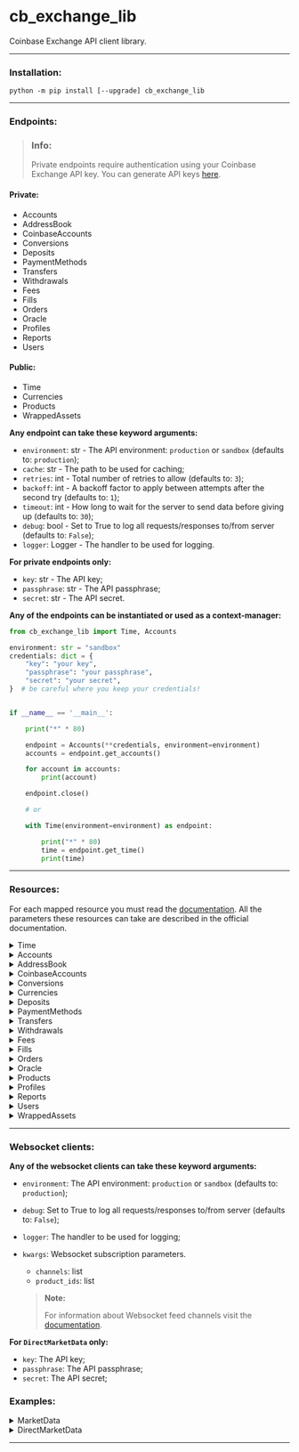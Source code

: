 # cb_exchange_lib

Coinbase Exchange API client library.

---

### Installation:

```commandline
python -m pip install [--upgrade] cb_exchange_lib
```

---

### Endpoints:

> ### Info:
> Private endpoints require authentication using your Coinbase Exchange API key.
> You can generate API keys [here](https://exchange.coinbase.com/profile/api).

#### Private:
* Accounts
* AddressBook
* CoinbaseAccounts
* Conversions
* Deposits
* PaymentMethods
* Transfers
* Withdrawals
* Fees
* Fills
* Orders
* Oracle
* Profiles
* Reports
* Users

#### Public:
* Time
* Currencies
* Products
* WrappedAssets

**Any endpoint can take these keyword arguments:**
* `environment`: str - The API environment: `production` or `sandbox` (defaults to: `production`);
* `cache`: str - The path to be used for caching;
* `retries`: int - Total number of retries to allow (defaults to: `3`);
* `backoff`: int - A backoff factor to apply between attempts after the second try (defaults to: `1`);
* `timeout`: int - How long to wait for the server to send data before giving up (defaults to: `30`);
* `debug`: bool - Set to True to log all requests/responses to/from server (defaults to: `False`);
* `logger`: Logger - The handler to be used for logging.

**For private endpoints only:**
* `key`: str - The API key;
* `passphrase`: str - The API passphrase;
* `secret`: str - The API secret.

**Any of the endpoints can be instantiated or used as a context-manager:**
```python
from cb_exchange_lib import Time, Accounts

environment: str = "sandbox"
credentials: dict = {
    "key": "your key",
    "passphrase": "your passphrase",
    "secret": "your secret",
}  # be careful where you keep your credentials!


if __name__ == '__main__':

    print("*" * 80)

    endpoint = Accounts(**credentials, environment=environment)
    accounts = endpoint.get_accounts()

    for account in accounts:
        print(account)

    endpoint.close()

    # or

    with Time(environment=environment) as endpoint:

        print("*" * 80)
        time = endpoint.get_time()
        print(time)
```

---

### Resources:

For each mapped resource you must read the [documentation](https://docs.cloud.coinbase.com/exchange).
All the parameters these resources can take are described in the official documentation.

<details>
<summary>Time</summary>
<p>

* [get_time()](https://api.exchange.coinbase.com/time)

  Get the API server time.

</p>
</details>

<details>
<summary>Accounts</summary>
<p>

* [get_accounts()](https://docs.cloud.coinbase.com/exchange/reference/exchangerestapi_getaccounts)

  Get a list of trading accounts from the profile of the API key.


* [get_account()](https://docs.cloud.coinbase.com/exchange/reference/exchangerestapi_getaccount)

  Information for a single account. Use this endpoint when you know the account_id. API key must belong to the same
  profile as the account.


* [get_account_holds()](https://docs.cloud.coinbase.com/exchange/reference/exchangerestapi_getaccountholds)

  List the holds of an account that belong to the same profile as the API key. Holds are placed on an account for any
  active orders or pending withdraw requests. As an order is filled, the hold amount is updated. If an order is
  canceled, any remaining hold is removed. For withdrawals, the hold is removed after it is completed.


* [get_account_ledger()](https://docs.cloud.coinbase.com/exchange/reference/exchangerestapi_getaccountledger)

  Lists ledger activity for an account. This includes anything that would affect the accounts balance - transfers,
  trades, fees, etc. List account activity of the API key's profile. Account activity either increases or decreases
  your account balance.


* [get_account_transfers()](https://docs.cloud.coinbase.com/exchange/reference/exchangerestapi_getaccounttransfers)

  Lists past withdrawals and deposits for an account.

</p>
</details>

<details>
<summary>AddressBook</summary>
<p>

* [get_addresses()](https://docs.cloud.coinbase.com/exchange/reference/exchangerestapi_getaddressbook)

  Get all addresses stored in the address book.

</p>
</details>

<details>
<summary>CoinbaseAccounts</summary>
<p>

* [get_wallets()](https://docs.cloud.coinbase.com/exchange/reference/exchangerestapi_getcoinbaseaccounts)

  Gets all the user's available Coinbase wallets (These are the wallets/accounts that are used for buying and selling
  on www.coinbase.com)


* [generate_crypto_address()](https://docs.cloud.coinbase.com/exchange/reference/exchangerestapi_postcoinbaseaccountaddresses)

  Generates a one-time crypto address for depositing crypto.

  > #### Info:
  >
  > You can generate an address for crypto deposits.
  > See the [Coinbase Accounts](https://docs.cloud.coinbase.com/exchange/reference/exchangerestapi_getcoinbaseaccounts)
  > section for information on how to retrieve your coinbase account ID.

</p>
</details>

<details>
<summary>Conversions</summary>
<p>

* [convert_currency()](https://docs.cloud.coinbase.com/exchange/reference/exchangerestapi_postconversion)

  Converts funds from `from` currency to `to` currency. Funds are converted on the `from` account in the `profile_id`
  profile.

  > #### Caution:
  > Users whose USD and USDC accounts are unified do not have access to the conversion endpoint, and conversions from
  > USDC to USD are automatic upon deposit.


* [get_conversion()](https://docs.cloud.coinbase.com/exchange/reference/exchangerestapi_getconversion)

  Gets a currency conversion by id (i.e. `41554f00-5c34-4f09-b800-2a878e52f2ea`).

</p>
</details>

<details>
<summary>Currencies</summary>
<p>

* [get_currencies()](https://docs.cloud.coinbase.com/exchange/reference/exchangerestapi_getcurrencies)

  Gets a list of all known currencies.

  > #### Note:
  > Not all currencies may be currently in use for trading.


* [get_currency()](https://docs.cloud.coinbase.com/exchange/reference/exchangerestapi_getcurrency)

  Gets a single currency by id.

</p>
</details>

<details>
<summary>Deposits</summary>
<p>

* [deposit_from_coinbase_account()](https://docs.cloud.coinbase.com/exchange/reference/exchangerestapi_postdepositcoinbaseaccount)

  Deposits funds from a www.coinbase.com wallet to the specified `profile_id`.


* [deposit_from_payment_method()](https://docs.cloud.coinbase.com/exchange/reference/exchangerestapi_postdepositpaymentmethod)

  Deposits funds from a linked external payment method to the specified `profile_id`.

</p>
</details>

<details>
<summary>PaymentMethods</summary>
<p>

* [get_payment_methods()](https://docs.cloud.coinbase.com/exchange/reference/exchangerestapi_getpaymentmethods)

  Gets a list of the user's linked payment methods.

</p>
</details>

<details>
<summary>Transfers</summary>
<p>

* [get_transfers()](https://docs.cloud.coinbase.com/exchange/reference/exchangerestapi_gettransfers)

  Gets a list of in-progress and completed transfers of funds in/out of any of the user's accounts.


* [get_transfer()](https://docs.cloud.coinbase.com/exchange/reference/exchangerestapi_gettransfer)

  Get information on a single transfer.

</p>
</details>

<details>
<summary>Withdrawals</summary>
<p>

* [withdraw_to_coinbase_account()](https://docs.cloud.coinbase.com/exchange/reference/exchangerestapi_postwithdrawcoinbaseaccount)

  Withdraws funds from the specified `profile_id` to a www.coinbase.com wallet.


* [withdraw_to_crypto_address()](https://docs.cloud.coinbase.com/exchange/reference/exchangerestapi_postwithdrawcrypto)

  Withdraws funds from the specified `profile_id` to an external crypto address


* [get_fee_estimate()](https://docs.cloud.coinbase.com/exchange/reference/exchangerestapi_getwithdrawfeeestimate)

  Gets the fee estimate for the crypto withdrawal to crypto address


* [withdraw_to_payment_method()](https://docs.cloud.coinbase.com/exchange/reference/exchangerestapi_postwithdrawpaymentmethod)

  Withdraws funds from the specified `profile_id` to a linked external payment method

</p>
</details>

<details>
<summary>Fees</summary>
<p>

* [get_fees()](https://docs.cloud.coinbase.com/exchange/reference/exchangerestapi_getfees)

  Get fees rates and 30 days trailing volume. This request returns your current maker & taker fee rates, as well as
  your 30-day trailing volume. Quoted rates are subject to change. For more information, see What are the fees on
  Coinbase Pro?.

</p>
</details>

<details>
<summary>Fills</summary>
<p>

* [get_fills()](https://docs.cloud.coinbase.com/exchange/reference/exchangerestapi_getfills)

  Get a list of fills. A fill is a partial or complete match on a specific order. Get a list of recent fills of the
  API key's profile.

</p>
</details>

<details>
<summary>Orders</summary>
<p>

* [get_orders()](https://docs.cloud.coinbase.com/exchange/reference/exchangerestapi_getorders)

  List your current open orders. Only open or un-settled orders are returned by default. As soon as an order is no
  longer open and settled, it will no longer appear in the default request. Open orders may change state between the
  request and the response depending on market conditions.


* [del_orders()](https://docs.cloud.coinbase.com/exchange/reference/exchangerestapi_deleteorders)

  With best effort, cancel all open orders. This may require you to make the request multiple times until all of the
  open orders are deleted.


* [create_order()](https://docs.cloud.coinbase.com/exchange/reference/exchangerestapi_postorders)

  Create an order. You can place two types of orders: limit and market. Orders can only be placed if your account has
  sufficient funds. Once an order is placed, your account funds will be put on hold for the duration of the order.
  How much and which funds are put on hold depends on the order type and parameters specified.

  > #### Caution:
  > Each profile can place a maximum of 500 open orders on a product. Once reached, the profile cannot place any new
  > orders until the total number of open orders is below 500.


* [get_order()](https://docs.cloud.coinbase.com/exchange/reference/exchangerestapi_getorder)

  Get a single order by `order_id`.


* [del_order()](https://docs.cloud.coinbase.com/exchange/reference/exchangerestapi_deleteorder)

  Cancel a single open order by `order_id`.

</p>
</details>

<details>
<summary>Oracle</summary>
<p>

* [get_signed_prices()](https://docs.cloud.coinbase.com/exchange/reference/exchangerestapi_getcoinbasepriceoracle)

  Get cryptographically signed prices ready to be posted on-chain using Compound's Open Oracle smart contract.

</p>
</details>

<details>
<summary>Products</summary>
<p>

* [get_products()](https://docs.cloud.coinbase.com/exchange/reference/exchangerestapi_getproducts)

  Gets a list of available currency pairs for trading.


* [get_product()](https://docs.cloud.coinbase.com/exchange/reference/exchangerestapi_getproduct)

  Get information on a single product.


* [get_product_book()](https://docs.cloud.coinbase.com/exchange/reference/exchangerestapi_getproductbook)

  Get a list of open orders for a product. The amount of detail shown can be customized with the `level` parameter.


* [get_product_candles()](https://docs.cloud.coinbase.com/exchange/reference/exchangerestapi_getproductcandles)

  Historic rates for a product. Rates are returned in grouped buckets. Candle schema is of the form:
  `[timestamp, price_low, price_high, price_open, price_close]`

  > #### Info:
  > Historical rate data may be incomplete. No data is published for intervals where there are no ticks.
  > Historical rates should not be polled frequently. If you need real-time information, use the trade and book
  > endpoints along with the WebSocket feed.


* [get_product_stats()](https://docs.cloud.coinbase.com/exchange/reference/exchangerestapi_getproductstats)

  Gets 30day and 24hour stats for a product.

  > #### Info:
  > The volume property is in base currency units. Properties open, high, low are in quote currency units.


* [get_product_ticker()](https://docs.cloud.coinbase.com/exchange/reference/exchangerestapi_getproductticker)

  Gets snapshot information about the last trade (tick), best bid/ask and 24h volume.

  > #### Real-time updates:
  > Coinbase recommends that you get real-time updates by connecting with the WebSocket stream and listening for match
  > messages, rather than polling.


* [get_product_trades()](https://docs.cloud.coinbase.com/exchange/reference/exchangerestapi_getproducttrades)

  Gets a list the latest trades for a product.

</p>
</details>

<details>
<summary>Profiles</summary>
<p>

* [get_profiles()](https://docs.cloud.coinbase.com/exchange/reference/exchangerestapi_getprofiles)

  Gets a list of all of the current user's profiles.


* [create_profile()](https://docs.cloud.coinbase.com/exchange/reference/exchangerestapi_postprofile)

  Create a new profile. Will fail if no name is provided or if user already has max number of profiles.


* [transfer_funds()](https://docs.cloud.coinbase.com/exchange/reference/exchangerestapi_postprofiletransfer)

  Transfer an amount of currency from one profile to another.


* [get_profile()](https://docs.cloud.coinbase.com/exchange/reference/exchangerestapi_getprofile)

  Information for a single profile. Use this endpoint when you know the `profile_id`.


* [rename_profile()](https://docs.cloud.coinbase.com/exchange/reference/exchangerestapi_putprofile)

  Rename a profile. Names 'default' and 'margin' are reserved.


* [del_profile()](https://docs.cloud.coinbase.com/exchange/reference/exchangerestapi_putprofiledeactivate)

  Deletes the profile specified by `profile_id` and transfers all funds to the profile specified by `to`. Fails if
  there are any open orders on the profile to be deleted.

</p>
</details>

<details>
<summary>Reports</summary>
<p>

* [get_reports()](https://docs.cloud.coinbase.com/exchange/reference/exchangerestapi_getreports)

  Gets a list of all user generated reports.

  > #### Info:
  > Once a report request has been accepted for processing, you can poll the report resource endpoint at
  > `/reports/{report_id}` for its status. When status is ready, the final report is uploaded and available at
  > `file_url`.


* [create_report()](https://docs.cloud.coinbase.com/exchange/reference/exchangerestapi_postreports)

  Generates a report. You can create reports with historical data for all report types. Balance reports can be
  snapshots of historical or current data. Reports provide batches of historic information about your profile in
  various human and machine readable forms.

  > #### Info:
  > A report is generated when resources are available. You can poll the report resource endpoint at
  > `/reports/{report_id}` for its status. When status is ready, the final report is uploaded and available at
  > `file_url`.


* [get_report()](https://docs.cloud.coinbase.com/exchange/reference/exchangerestapi_getreport)

  Get a specific report by report_id.

  > #### Info:
  > Once a report request has been accepted for processing, you can poll the report resource endpoint at
  > `/reports/{report_id}` for its status. When status is ready, the final report is uploaded and available at
  > `file_url`.

</p>
</details>

<details>
<summary>Users</summary>
<p>

* [get_exchange_limits()](https://docs.cloud.coinbase.com/exchange/reference/exchangerestapi_getuserexchangelimits)

  Gets exchange limits information for a single user.

  > #### Info:
  > This request returns information on your payment method transfer limits, as well as buy/sell limits per currency.

</p>
</details>

<details>
<summary>WrappedAssets</summary>
<p>

* [get_assets()](https://docs.cloud.coinbase.com/exchange/reference/exchangerestapi_getwrappedassets)

  Returns a list of all supported wrapped assets details objects.


* [get_asset_details()](https://docs.cloud.coinbase.com/exchange/reference/exchangerestapi_getwrappedasset)

  Returns the circulating and total supply of a wrapped asset, and its conversion rate.


* [get_asset_conversion_rate()](https://docs.cloud.coinbase.com/exchange/reference/exchangerestapi_getwrappedassetconversionrate)

  Returns the conversion rate of a wrapped asset.

</p>
</details>

---

### Websocket clients:

**Any of the websocket clients can take these keyword arguments:**
* `environment`: The API environment: `production` or `sandbox` (defaults to: `production`);
* `debug`: Set to True to log all requests/responses to/from server (defaults to: `False`);
* `logger`: The handler to be used for logging;
* `kwargs`: Websocket subscription parameters.
  * `channels`: list
  * `product_ids`: list
  
  > **Note:**
  > 
  > For information about Websocket feed channels visit the
  > [documentation](https://docs.cloud.coinbase.com/exchange/docs/websocket-channels).

**For `DirectMarketData` only:**
* `key`: The API key;
* `passphrase`: The API passphrase;
* `secret`: The API secret;

### Examples:

<details>
<summary>MarketData</summary>
<p>

```python
from cb_exchange_lib import MarketData

environment: str = "sandbox"

if __name__ == '__main__':

    client = MarketData(
        environment=environment,
        debug=True,
        channels=["ticker"],
        product_ids=["BTC-USD"],
    )

    client.listen()

    try:
        for item in client.queue:
            print(item)
    except KeyboardInterrupt:
        client.close()
```

</p>
</details>

<details>
<summary>DirectMarketData</summary>
<p>

```python
from cb_exchange_lib import DirectMarketData

environment: str = "sandbox"

credentials: dict = {
    "key": "your key",
    "passphrase": "your passphrase",
    "secret": "your secret",
}  # be careful where you keep your credentials!


if __name__ == '__main__':

    client = DirectMarketData(
        **credentials,
        environment=environment,
        debug=True,
        channels=[
            {
                "name": "ticker",
                "product_ids": [
                    "BTC-USD"
                ]
            }
        ]
    )
    client.listen()

    try:
        for item in client.queue:
            print(item)
    except KeyboardInterrupt:
        client.close()
```

</p>
</details>

---
